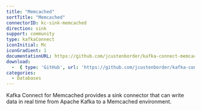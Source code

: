 ```yaml
---
title: "Memcached"
sortTitle: "Memcached"
connectorID: kc-sink-memcached
direction: sink
support: community
type: kafkaConnect
iconInitial: Mc
iconGradient: 1
documentationURL: https://github.com/jcustenborder/kafka-connect-memcached/blob/master/README.rst
download:
  -  { type: 'GitHub', url: 'https://github.com/jcustenborder/kafka-connect-memcached' }
categories:
  - Databases
---
```


Kafka Connect for Memcached provides a sink connector that can write data in real time from Apache Kafka to a Memcached environment.